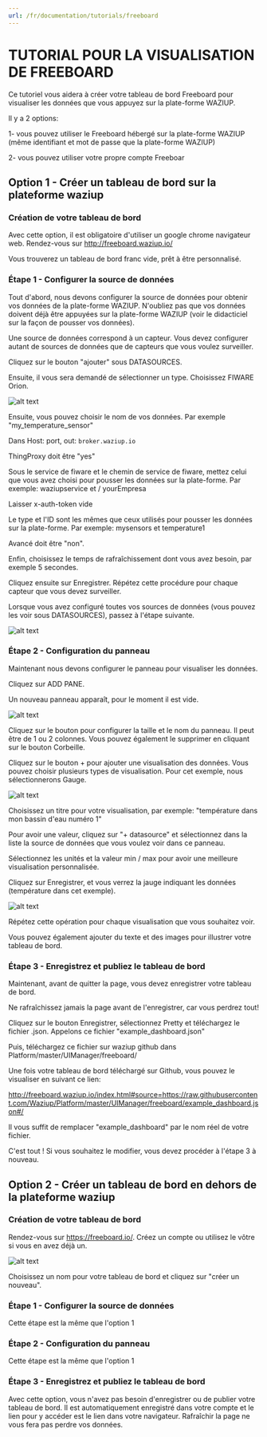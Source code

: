 ```yaml
---
url: /fr/documentation/tutorials/freeboard
---
```


# TUTORIAL POUR LA VISUALISATION DE FREEBOARD

Ce tutoriel vous aidera à créer votre tableau de bord Freeboard pour visualiser les données que vous appuyez sur la plate-forme WAZIUP.

Il y a 2 options:

1- vous pouvez utiliser le Freeboard hébergé sur la plate-forme WAZIUP (même identifiant et mot de passe que la plate-forme WAZIUP)

2- vous pouvez utiliser votre propre compte Freeboar

## Option 1 - Créer un tableau de bord sur la plateforme waziup
### Création de votre tableau de bord
Avec cette option, il est obligatoire d'utiliser un google chrome navigateur web.
Rendez-vous sur http://freeboard.waziup.io/

Vous trouverez un tableau de bord franc vide, prêt à être personnalisé.
### Étape 1 - Configurer la source de données
Tout d'abord, nous devons configurer la source de données pour obtenir vos données de la plate-forme WAZIUP.
N'oubliez pas que vos données doivent déjà être appuyées sur la plate-forme WAZIUP (voir le didacticiel sur la façon de pousser vos données).

Une source de données correspond à un capteur.
Vous devez configurer autant de sources de données que de capteurs que vous voulez surveiller.

Cliquez sur le bouton "ajouter" sous DATASOURCES.

Ensuite, il vous sera demandé de sélectionner un type. Choisissez FIWARE Orion.

![alt text](https://github.com/Waziup/waziup.io/blob/master/content/documentation/tutorials/freeboard/datasource2.JPG?raw=true)

Ensuite, vous pouvez choisir le nom de vos données. Par exemple "my_temperature_sensor"

Dans Host: port, out: `broker.waziup.io`

ThingProxy doit être "yes"

Sous le service de fiware et le chemin de service de fiware, mettez celui que vous avez choisi pour pousser les données sur la plate-forme.
Par exemple: waziupservice et / yourEmpresa

Laisser x-auth-token vide

Le type et l'ID sont les mêmes que ceux utilisés pour pousser les données sur la plate-forme.
Par exemple: mysensors et temperature1

Avancé doit être "non".

Enfin, choisissez le temps de rafraîchissement dont vous avez besoin, par exemple 5 secondes.

Cliquez ensuite sur Enregistrer. Répétez cette procédure pour chaque capteur que vous devez surveiller.

Lorsque vous avez configuré toutes vos sources de données (vous pouvez les voir sous DATASOURCES), passez à l'étape suivante.

![alt text](https://github.com/Waziup/waziup.io/blob/master/content/documentation/tutorials/freeboard/data_added.JPG?raw=true)

### Étape 2 - Configuration du panneau

Maintenant nous devons configurer le panneau pour visualiser les données.

Cliquez sur ADD PANE.

Un nouveau panneau apparaît, pour le moment il est vide.

![alt text](https://github.com/Waziup/waziup.io/blob/master/content/documentation/tutorials/freeboard/add_pane.jpg?raw=true)

Cliquez sur le bouton pour configurer la taille et le nom du panneau.
Il peut être de 1 ou 2 colonnes.
Vous pouvez également le supprimer en cliquant sur le bouton Corbeille.

Cliquez sur le bouton + pour ajouter une visualisation des données.
Vous pouvez choisir plusieurs types de visualisation. Pour cet exemple, nous sélectionnerons Gauge.

![alt text](https://github.com/Waziup/waziup.io/blob/master/content/documentation/tutorials/freeboard/temperature%20gauge.JPG?raw=true)

Choisissez un titre pour votre visualisation, par exemple: "température dans mon bassin d'eau numéro 1"

Pour avoir une valeur, cliquez sur "+ datasource" et sélectionnez dans la liste la source de données que vous voulez voir dans ce panneau.

Sélectionnez les unités et la valeur min / max pour avoir une meilleure visualisation personnalisée.

Cliquez sur Enregistrer, et vous verrez la jauge indiquant les données (température dans cet exemple).

![alt text](https://github.com/Waziup/waziup.io/blob/master/content/documentation/tutorials/freeboard/temperature_panel.JPG?raw=true)

Répétez cette opération pour chaque visualisation que vous souhaitez voir.

Vous pouvez également ajouter du texte et des images pour illustrer votre tableau de bord.


### Étape 3 - Enregistrez et publiez le tableau de bord

Maintenant, avant de quitter la page, vous devez enregistrer votre tableau de bord.

Ne rafraîchissez jamais la page avant de l'enregistrer, car vous perdrez tout!

Cliquez sur le bouton Enregistrer, sélectionnez Pretty et téléchargez le fichier .json.
Appelons ce fichier "example_dashboard.json"

Puis, téléchargez ce fichier sur waziup github dans Platform/master/UIManager/freeboard/

Une fois votre tableau de bord téléchargé sur Github, vous pouvez le visualiser en suivant ce lien:

http://freeboard.waziup.io/index.html#source=https://raw.githubusercontent.com/Waziup/Platform/master/UIManager/freeboard/example_dashboard.json#/

Il vous suffit de remplacer "example_dashboard" par le nom réel de votre fichier.

C'est tout ! Si vous souhaitez le modifier, vous devez procéder à l'étape 3 à nouveau.

## Option 2 - Créer un tableau de bord en dehors de la plateforme waziup
### Création de votre tableau de bord
Rendez-vous sur https://freeboard.io/. Créez un compte ou utilisez le vôtre si vous en avez déjà un.

![alt text](https://github.com/Waziup/waziup.io/blob/master/content/documentation/tutorials/freeboard/new_dashboard.JPG?raw=true)

Choisissez un nom pour votre tableau de bord et cliquez sur "créer un nouveau".

### Étape 1 - Configurer la source de données
Cette étape est la même que l'option 1
### Étape 2 - Configuration du panneau
Cette étape est la même que l'option 1
### Étape 3 - Enregistrez et publiez le tableau de bord
Avec cette option, vous n'avez pas besoin d'enregistrer ou de publier votre tableau de bord.
Il est automatiquement enregistré dans votre compte et le lien pour y accéder est le lien dans votre navigateur.
Rafraîchir la page ne vous fera pas perdre vos données.

